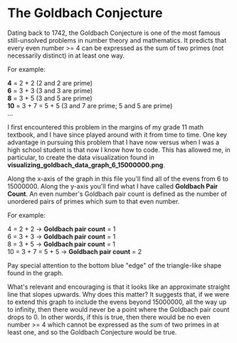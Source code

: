 # The Goldbach Conjecture

Dating back to 1742, the Goldbach Conjecture is one of the most famous still-unsolved problems in number theory and mathematics. It predicts that every even number >= 4 can be expressed as the sum of two primes (not necessarily distinct) in at least one way.

For example:

**4** = 2 + 2                 (2 and 2 are prime) </br>
**6** = 3 + 3                 (3 and 3 are prime) </br>
**8** = 3 + 5                 (3 and 5 are prime) </br>
**10** = 3 + 7 = 5 + 5        (3 and 7 are prime; 5 and 5 are prime) </br>
...

I first encountered this problem in the margins of my grade 11 math textbook, and I have since played around with it from time to time. One key advantage in pursuing this problem that I have now versus when I was a high school student is that now I know how to code. This has allowed me, in particular, to create the data visualization found in **visualizing_goldbach_data_graph_6_15000000.png**.

Along the x-axis of the graph in this file you'll find all of the evens from 6 to 15000000. Along the y-axis you'll find what I have called **Goldbach Pair Count**. An even number's Goldbach pair count is defined as the number of unordered pairs of primes which sum to that even number.

For example:

4 = 2 + 2                 ->      **Goldbach pair count** = 1 </br>
6 = 3 + 3                 ->      **Goldbach pair count** = 1 </br>
8 = 3 + 5                 ->      **Goldbach pair count** = 1 </br>
10 = 3 + 7 = 5 + 5        ->      **Goldbach pair count** = 2 </br>

Pay special attention to the bottom blue "edge" of the triangle-like shape found in the graph. 

What's relevant and encouraging is that it looks like an approximate straight line that slopes upwards. Why does this matter? It suggests that, if we were to extend this graph to include the evens beyond 15000000, all the way up to infinity, then there would never be a point where the Goldbach pair count drops to 0. In other words, if this is true, then there would be no even number >= 4 which cannot be expressed as the sum of two primes in at least one, and so the Goldbach Conjecture would be true.
